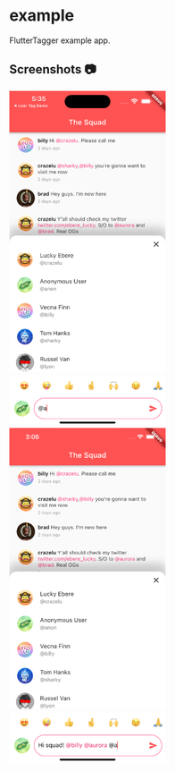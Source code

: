 # example

FlutterTagger example app.

## Screenshots 📷

<img src="https://raw.githubusercontent.com/Crazelu/fluttertagger/main/assets/screenshot1.png" width="280" height="600"> <img src="https://raw.githubusercontent.com/Crazelu/fluttertagger/main/assets/screenshot2.png" width="280" height="600">